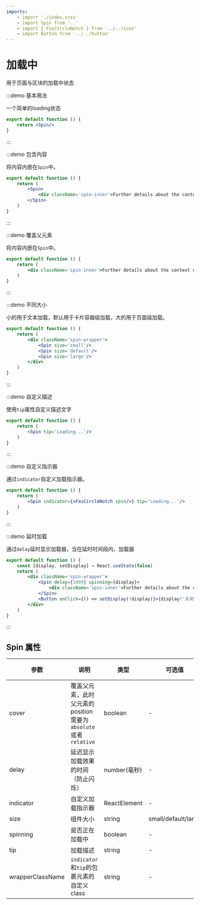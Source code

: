 ```yaml
---
imports:
    - import './index.scss'
    - import Spin from '..'
    - import { FasCircleNotch } from '../../icon'
    - import Button from '../../button'
---
```

# 加载中

用于页面与区块的加载中状态

:::demo 基本用法

一个简单的loading状态

```jsx
export default function () {
    return <Spin/>
}
```

:::

:::demo 包含内容

将内容内嵌在`Spin`中。

```jsx
export default function () {
    return (
        <Spin>
            <div className='spin-inner'>Further details about the context of this alert.</div>
        </Spin>
    )
}
```

:::

:::demo 覆盖父元素

将内容内嵌在`Spin`中。

```jsx
export default function () {
    return (
        <div className='spin-inner'>Further details about the context of this alert.<Spin cover/></div>
    )
}
```

:::

:::demo 不同大小

小的用于文本加载，默认用于卡片容器级加载，大的用于页面级加载。

```jsx
export default function () {
    return (
        <div className='spin-wrapper'>
            <Spin size='small'/>
            <Spin size='default'/>
            <Spin size='large'/>
        </div>
    )
}
```

:::

:::demo 自定义描述

使用`tip`属性自定义描述文字

```jsx
export default function () {
    return (
        <Spin tip='Loading...'/>
    )
}
```

:::

:::demo 自定义指示器

通过`indicator`自定义加载指示器。

```jsx
export default function () {
    return (
        <Spin indicator={<FasCircleNotch spin/>} tip='Loading...'/>
    )
}
```

:::

:::demo 延时加载

通过`delay`延时显示加载器，当在延时时间段内，加载器

```jsx
export default function () {
    const [display, setDisplay] = React.useState(false)
    return (
        <div className='spin-wrapper'>
            <Spin delay={1000} spinning={display}>
                <div className='spin-inner'>Further details about the context of this alert.</div>
            </Spin>
            <Button onClick={() => setDisplay(!display)}>{display?'关闭':'打开'}</Button>
        </div>
    )
}
```

:::

## Spin 属性

| 参数    | 说明        | 类型       | 可选值   | 默认值 |是否必填|
| ------- | -------- | --------- | ------------ | ------ |---|
| cover|覆盖父元素，此时父元素的position需要为`absolute`或者`relative`|boolean|-|false|false|
| delay|延迟显示加载效果的时间（防止闪烁）|number(毫秒)|-|-|false|
| indicator|自定义加载指示器|ReactElement|-|-|false|
|size|组件大小|string|small/default/large|default|false|
|spinning|是否正在加载中|boolean|-|true|false|
|tip|加载描述|string|-|-|false|
|wrapperClassName|`indicator`和`tip`的包裹元素的自定义class|string|-|-|false|
